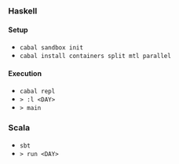 ### Haskell

#### Setup

- `cabal sandbox init`
- `cabal install containers split mtl parallel`

#### Execution

- `cabal repl`
- `> :l <DAY>`
- `> main`

### Scala

- `sbt`
- `> run <DAY>`
